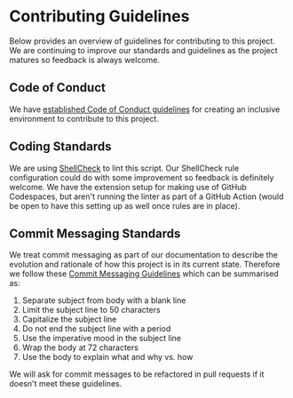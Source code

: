 # Contributing Guidelines
Below provides an overview of guidelines for contributing to this project. We are continuing to improve our standards and guidelines as the project matures so feedback is always welcome.

## Code of Conduct
We have [established Code of Conduct guidelines](./CODE_OF_CONDUCT.md) for creating an inclusive environment to contribute to this project.

## Coding Standards
We are using [ShellCheck](https://github.com/koalaman/shellcheck) to lint this script. Our ShellCheck rule configuration could do with some improvement so feedback is definitely welcome. We have the extension setup for making use of GitHub Codespaces, but aren't running the linter as part of a GitHub Action (would be open to have this setting up as well once rules are in place).

## Commit Messaging Standards
We treat commit messaging as part of our documentation to describe the evolution and rationale of how this project is in its current state. Therefore we follow these [Commit Messaging Guidelines](https://chris.beams.io/posts/git-commit/) which can be summarised as:

1. Separate subject from body with a blank line
2. Limit the subject line to 50 characters
3. Capitalize the subject line
4. Do not end the subject line with a period
5. Use the imperative mood in the subject line
6. Wrap the body at 72 characters
7. Use the body to explain what and why vs. how

We will ask for commit messages to be refactored in pull requests if it doesn't meet these guidelines.
